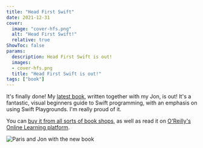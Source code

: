 ```yaml
---
title: "Head First Swift"
date: 2021-12-31
cover:
  image: "cover-hfs.png"
  alt: "Head First Swift!"
  relative: true
ShowToc: false
params:
  description: Head First Swift is out!
  images:
  - cover-hfs.png
  title: "Head First Swift is out!"
tags: ["book"]
---
```


It's finally done! My [latest book](https://www.oreilly.com/library/view/head-first-swift/9781491923184/), written together with my Jon, is out! It's a fantastic, visual beginners guide to Swift programming, with an emphasis on using Swift Playgrounds. I'm really proud of it.

You can [buy it from all sorts of book shops](https://www.amazon.com/_/dp/1491922850?smid=ATVPDKIKX0DER&_encoding=UTF8&tag=oreilly20-20), as well as read it on [O'Reilly's Online Learning platform](https://www.oreilly.com/library/view/head-first-swift/9781491923184/).

![Paris and Jon with the new book](paris-and-jon-hfs.jpeg)